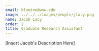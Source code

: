 ```yaml
---
email: blumine@wnw.edu
image: ../../../images/people/jlacy.png
name: Jacob Lacy
order: 2
title: Graduate Research Assistant
---
```

[Insert Jacob's Description Here]

